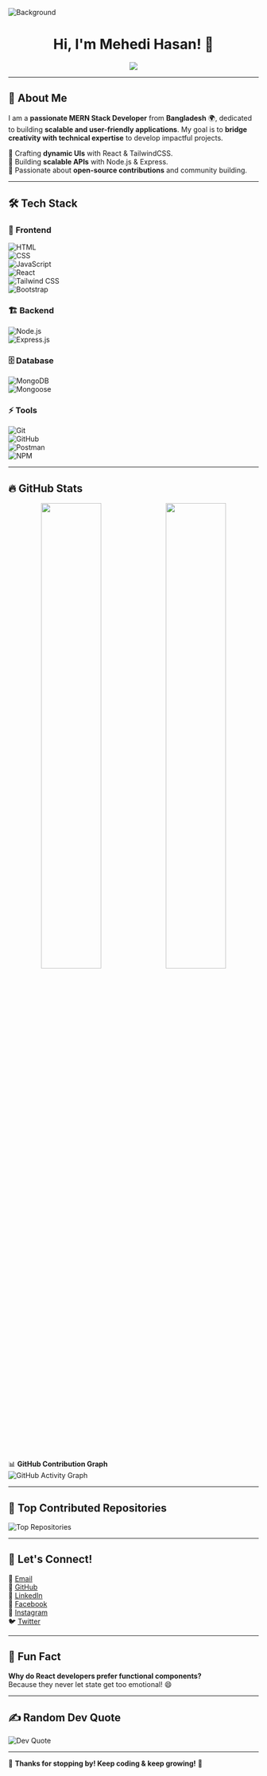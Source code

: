 <!-- Background Image -->
![Background](https://i.imgur.com/SJ2Dda7.jpg)

<h1 align="center">Hi, I'm Mehedi Hasan! 👋</h1>

<p align="center">
  <a href="https://git.io/typing-svg">
    <img src="https://readme-typing-svg.herokuapp.com?font=Fira+Code&pause=1000&color=4A90E2&center=true&width=600&lines=MERN+Stack+Developer+💻;Aspiring+Entrepreneur+🚀;Social+Worker+🤝;Open+Source+Contributor+🌍" />
  </a>
</p>

---

## 🚀 About Me  

I am a **passionate MERN Stack Developer** from **Bangladesh** 🌍, dedicated to building **scalable and user-friendly applications**. My goal is to **bridge creativity with technical expertise** to develop impactful projects.   

🔹 Crafting **dynamic UIs** with React & TailwindCSS.  
🔹 Building **scalable APIs** with Node.js & Express.  
🔹 Passionate about **open-source contributions** and community building.

---

## 🛠️ **Tech Stack**  

### 🚀 **Frontend**  
![HTML](https://img.shields.io/badge/-HTML5-E34F26?style=for-the-badge&logo=html5&logoColor=white)  
![CSS](https://img.shields.io/badge/-CSS3-1572B6?style=for-the-badge&logo=css3&logoColor=white)  
![JavaScript](https://img.shields.io/badge/-JavaScript-F7DF1E?style=for-the-badge&logo=javascript&logoColor=black)  
![React](https://img.shields.io/badge/-React-61DAFB?style=for-the-badge&logo=react&logoColor=black)  
![Tailwind CSS](https://img.shields.io/badge/-Tailwind%20CSS-38B2AC?style=for-the-badge&logo=tailwind-css&logoColor=white)  
![Bootstrap](https://img.shields.io/badge/-Bootstrap-7952B3?style=for-the-badge&logo=bootstrap&logoColor=white)  

### 🏗️ **Backend**  
![Node.js](https://img.shields.io/badge/-Node.js-339933?style=for-the-badge&logo=node.js&logoColor=white)  
![Express.js](https://img.shields.io/badge/-Express.js-000000?style=for-the-badge&logo=express&logoColor=white)  

### 🗄️ **Database**  
![MongoDB](https://img.shields.io/badge/-MongoDB-47A248?style=for-the-badge&logo=mongodb&logoColor=white)  
![Mongoose](https://img.shields.io/badge/-Mongoose-red?style=for-the-badge&logo=mongoose&logoColor=white)  

### ⚡ **Tools**  
![Git](https://img.shields.io/badge/-Git-F05032?style=for-the-badge&logo=git&logoColor=white)  
![GitHub](https://img.shields.io/badge/-GitHub-181717?style=for-the-badge&logo=github&logoColor=white)  
![Postman](https://img.shields.io/badge/-Postman-FF6C37?style=for-the-badge&logo=postman&logoColor=white)  
![NPM](https://img.shields.io/badge/-NPM-CB3837?style=for-the-badge&logo=npm&logoColor=white)  

---

## 🔥 **GitHub Stats**  

<p align="center">
  <img src="https://github-readme-stats.vercel.app/api?username=hasancodex&show_icons=true&theme=tokyonight&count_private=true" width="49%" />
 <img src="https://github-readme-streak-stats.herokuapp.com/?user=hasancodex" width="49%" />

</p>

📊 **GitHub Contribution Graph**  
![GitHub Activity Graph](https://github-readme-activity-graph.vercel.app/graph?username=hasancodex&theme=react-dark)  

---

## 📌 **Top Contributed Repositories**  

![Top Repositories](https://github-contributor-stats.vercel.app/api?username=hasancodex&limit=5&theme=tokyonight&combine_all_yearly_contributions=true)  

---

## 🎯 **Let's Connect!**  

💌 [Email](mailto:dev.hasan10@gmail.com)  
🐙 [GitHub](https://github.com/HasanCodeX)  
💼 [LinkedIn](https://www.linkedin.com/in/HasanCodeX/)  
📘 [Facebook](https://www.facebook.com/HasanCodeX)  
📸 [Instagram](https://www.instagram.com/HasanCodeX/)  
🐦 [Twitter](https://twitter.com/HasanCodeX)  

---

## 💬 **Fun Fact**  

**Why do React developers prefer functional components?**  
Because they never let state get too emotional! 😄  

---

## ✍️ **Random Dev Quote**  

![Dev Quote](https://quotes-github-readme.vercel.app/api?type=horizontal&theme=tokyonight)  

---

🚀 **Thanks for stopping by! Keep coding & keep growing!** 🚀
